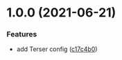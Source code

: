 # 1.0.0 (2021-06-21)


### Features

* add Terser config ([c17c4b0](https://github.com/atom-community/terser-config-atomic/commit/c17c4b055e12f2f967757b10112a53a8dbd85ff1))
